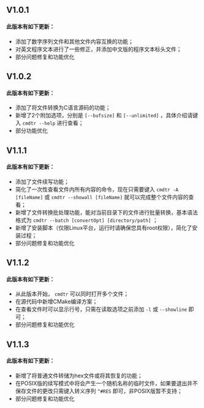 ## V1.0.1  
#### 此版本有如下更新：  
- 添加了数字序列文件和其他文件内容互换的功能；  
- 对英文程序文本进行了一些修正，并添加中文版的程序文本标头文件；  
- 部分问题修复和功能优化

## V1.0.2  
#### 此版本有如下更新：  
- 添加了将文件转换为C语言源码的功能；  
- 新增了2个附加选项，分别是 `[--bufsize]` 和 `[--unlimited]` ，具体介绍请键入 `cmdtr --help` 进行查看；  
- 部分功能优化

## V1.1.1  
#### 此版本有如下更新：  
- 添加了文件续写功能；  
- 简化了一次性查看文件内所有内容的命令，现在只需要键入 `cmdtr -A [fileName]` 或 `cmdtr --showall [fileName]` 就可以完成整个文件内容的查看；  
- 新增了文件转换批处理功能，能对当前目录下的文件进行批量转换，基本语法格式为 `cmdtr --batch [convertOpt] [directory/path]` ；  
- 新增了安装脚本（仅限Linux平台，运行时请确保您具有root权限），简化了安装过程；  
- 部分问题修复和功能优化

## V1.1.2  
#### 此版本有如下更新：  
- 从此版本开始， `cmdtr` 可以同时打开多个文件；
- 在源代码中新增CMake编译方案；
- 在查看文件时可以显示行号，只需在读取选项之前添加 `-l` 或 `--showline` 即可；
- 部分问题修复和功能优化

## V1.1.3
#### 此版本有如下更新：
- 新增了将普通文件转储为hex文件或将其恢复的功能；
- 在POSIX版的续写模式中将会产生一个随机名称的临时文件，如果要退出并不保存文件的更改只需键入转义序列 `^#RES` 即可，非POSIX版暂不支持；
- 部分问题修复和功能优化
